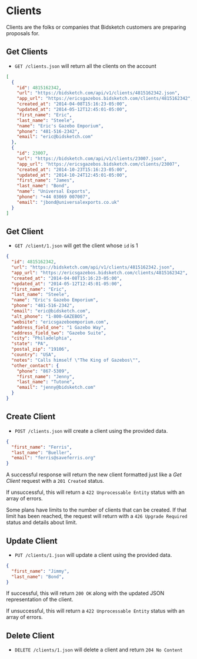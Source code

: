 # Clients

Clients are the folks or companies that Bidsketch customers are preparing proposals for.

## Get Clients

* `GET /clients.json` will return all the clients on the account

```json
[
  {
    "id": 4815162342,
    "url": "https://bidsketch.com/api/v1/clients/4815162342.json",
    "app_url": "https://ericsgazebos.bidsketch.com/clients/4815162342",
    "created_at": "2014-04-08T15:16:23-05:00",
    "updated_at": "2014-05-12T12:45:01-05:00",
    "first_name": "Eric",
    "last_name": "Steele",
    "name": "Eric's Gazebo Emporium",
    "phone": "481-516-2342",
    "email": "eric@bidsketch.com"
  },
  {
    "id": 23007,
    "url": "https://bidsketch.com/api/v1/clients/23007.json",
    "app_url": "https://ericsgazebos.bidsketch.com/clients/23007",
    "created_at": "2014-10-23T15:16:23-05:00",
    "updated_at": "2014-10-24T12:45:01-05:00",
    "first_name": "James",
    "last_name": "Bond",
    "name": "Universal Exports",
    "phone": "+44 03069 007007",
    "email": "jbond@universalexports.co.uk"
  }
]
```

## Get Client

* `GET /client/1.json` will get the client whose `id` is 1

```json
{
  "id": 4815162342,
  "url": "https://bidsketch.com/api/v1/clients/4815162342.json",
  "app_url": "https://ericsgazebos.bidsketch.com/clients/4815162342",
  "created_at": "2014-04-08T15:16:23-05:00",
  "updated_at": "2014-05-12T12:45:01-05:00",
  "first_name": "Eric",
  "last_name": "Steele",
  "name": "Eric's Gazebo Emporium",
  "phone": "481-516-2342",
  "email": "eric@bidsketch.com",
  "alt_phone": "1-800-GAZEBOS",
  "website": "ericsgazeboemporium.com",
  "address_field_one": "1 Gazebo Way",
  "address_field_two": "Gazebo Suite",
  "city": "Philadelphia",
  "state": "PA",
  "postal_zip": "19106",
  "country": "USA",
  "notes": "Calls himself \"The King of Gazebos\"",
  "other_contact": {
    "phone": "867-5309",
    "first_name": "Jenny",
    "last_name": "Tutone",
    "email": "jenny@bidsketch.com"
  }
}
```

## Create Client

* `POST /clients.json` will create a client using the provided data.

```json
{
  "first_name": "Ferris",
  "last_name": "Bueller",
  "email": "ferris@saveferris.org"
}
```

A successful response will return the new client formatted just like a *Get Client* request with a `201 Created` status.

If unsuccessful, this will return a `422 Unprocessable Entity` status with an array of errors.

Some plans have limits to the number of clients that can be created. If that limit has been reached, the request will return with a `426 Upgrade Required` status and details about limit.

## Update Client

* `PUT /clients/1.json` will update a client using the provided data.

```json
{
  "first_name": "Jimmy",
  "last_name": "Bond",
}
```

If successful, this will return `200 OK` along with the updated JSON representation of the client.

If unsuccessful, this will return a `422 Unprocessable Entity` status with an array of errors.

## Delete Client

* `DELETE /clients/1.json` will delete a client and return `204 No Content`

